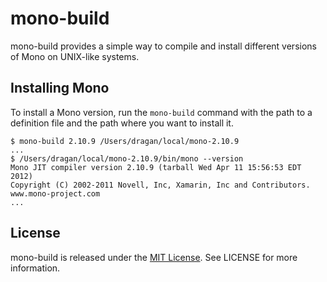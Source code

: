 # mono-build

mono-build provides a simple way to compile and install different versions of Mono on UNIX-like systems.

## Installing Mono

To install a Mono version, run the `mono-build` command with the path to a definition file and the path where you want to install it.

    $ mono-build 2.10.9 /Users/dragan/local/mono-2.10.9
    ...
    $ /Users/dragan/local/mono-2.10.9/bin/mono --version
    Mono JIT compiler version 2.10.9 (tarball Wed Apr 11 15:56:53 EDT 2012)
    Copyright (C) 2002-2011 Novell, Inc, Xamarin, Inc and Contributors. www.mono-project.com
    ...

## License
mono-build is released under the [MIT License][mit-license]. See LICENSE for more information.

[mit-license]: http://www.opensource.org/licenses/mit-license.php